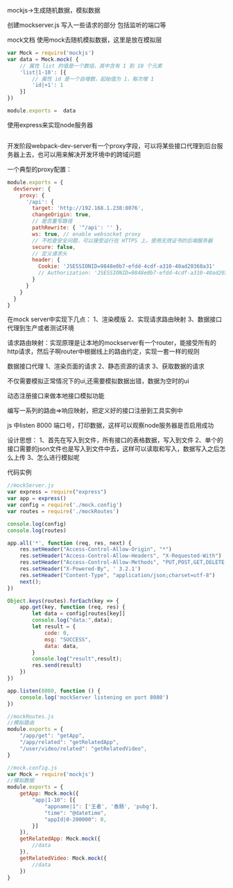 mockjs->生成随机数据，模拟数据

创建mockserver.js
写入一些请求的部分
包括监听的端口等


mock文档
使用mock去随机模拟数据，这里是放在模拟层
```js
var Mock = require('mockjs')
var data = Mock.mock( {
    // 属性 list 的值是一个数组，其中含有 1 到 10 个元素
    'list|1-10': [{
        // 属性 id 是一个自增数，起始值为 1，每次增 1
        'id|+1': 1
    }]
})

module.exports =  data
```
使用express来实现node服务器
```

```
开发阶段webpack-dev-server有一个proxy字段，可以将某些接口代理到后台服务器上去，也可以用来解决开发环境中的跨域问题

一个典型的proxy配置：
```js
module.exports = {
  devServer: {
    proxy: {
      '/api': {
        target: 'http://192.168.1.238:8076',
        changeOrigin: true,
        // 是否重写路径
        pathRewrite: { '^/api': '' },
        ws: true, // enable websocket proxy
        // 不检查安全问题，可以接受运行在 HTTPS 上，使用无效证书的后端服务器
        secure: false,
        // 定义请求头
        header: {
          Cookie: 'JSESSIONID=9848e0b7-efdd-4cdf-a310-40ad20368a31'
          // Authorization: 'JSESSIONID=9848e0b7-efdd-4cdf-a310-40ad20368a31',
        }
      }
    }
  }
}
```
在mock server中实现下几点：
1、渲染模版
2、实现请求路由映射
3、数据接口代理到生产或者测试环境

请求路由映射：实现原理是让本地的mockserver有一个router，能接受所有的http请求，然后子啊router中根据线上的路由约定，实现一套一样的规则

数据接口代理
1、渲染页面的请求
2、静态资源的请求
3、获取数据的请求

不仅需要模拟正常情况下的ui,还需要模拟数据出错，数据为空时的ui

动态注册接口来做本地接口模拟功能

编写一系列的路由=>响应映射，把定义好的接口注册到工具实例中



js 中listen 8000 端口号，打印数据，这样可以观察node服务器是否启用成功


设计思想：
1、首先在写入到文件，所有接口的表格数据，写入到文件
2、单个的接口需要的json文件也是写入到文件中去，这样可以读取和写入，数据写入之后怎么上传
3、怎么进行模拟呢

代码实例
```js
//mockServer.js
var express = require("express")
var app = express()
var config = require('./mock.config')
var routes = require('./mockRoutes')

console.log(config)
console.log(routes)

app.all('*', function (req, res, next) {
    res.setHeader("Access-Control-Allow-Origin", "*")
    res.setHeader("Access-Control-Allow-Headers", "X-Requested-With")
    res.setHeader("Access-Control-Allow-Methods", "PUT,POST,GET,DELETE,OPTIONS")
    res.setHeader("X-Powered-By", ' 3.2.1')
    res.setHeader("Content-Type", "application/json;charset=utf-8")
    next();
})

Object.keys(routes).forEach(key => {
    app.get(key, function (req, res) {
        let data = config[routes[key]]
        console.log("data:",data);
        let result = {
            code: 0,
            msg: "SUCCESS",
            data: data,
        }
        console.log("result",result);
        res.send(result)
    })
})

app.listen(8080, function () {
    console.log('mockServer listening on port 8080')
})
```

```js
//mockRoutes.js
//模拟路由
module.exports = {
    "/app/get": "getApp",
    "/app/related": "getRelatedApp",
    "/user/video/related": "getRelatedVideo",
}
```
```js
//mock.config.js
var Mock = require('mockjs')
//模拟数据
module.exports = {
    getApp: Mock.mock({
        "app|1-10": [{
            "appname|1": ['王者', '香肠', 'pubg'],
            "time": "@datetime",
            "appId|0-200000": 0,
        }]
    }),
    getRelatedApp: Mock.mock({
        //data
    }),
    getRelatedVideo: Mock.mock({
        //data
    })
}
```
